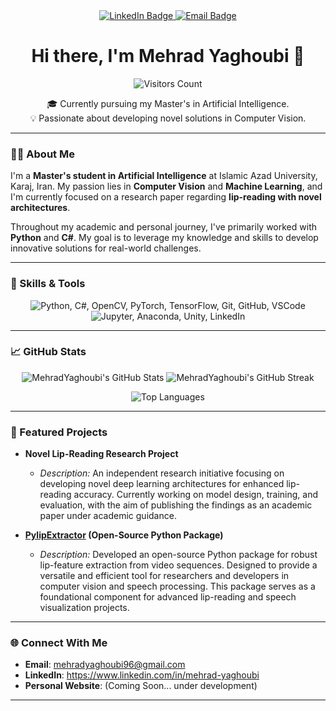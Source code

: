 <meta name="google-site-verification" content="3l1LhuEwidOU9JPUYYG5nSVxGF4kEs_ZIF96l9qXRGA" />
<div id="badges" align="center">
  <a href="https://www.linkedin.com/in/mehrad-yaghoubi">
    <img src="https://img.shields.io/badge/LinkedIn-blue?style=for-the-badge&logo=linkedin&logoColor=white" alt="LinkedIn Badge"/>
  </a>
  <a href="mailto:mehradyaghoubi96@gmail.com">
    <img src="https://img.shields.io/badge/Email-red?style=for-the-badge&logo=gmail&logoColor=white" alt="Email Badge"/>
  </a>
</div>

<h1 align="center">Hi there, I'm Mehrad Yaghoubi 👋</h1>

<div align="center">
  <img src="https://komarev.com/ghpvc/?username=MehradYaghoubi&abbreviated=true" alt="Visitors Count" />
</div>

<p align="center">
  🎓 Currently pursuing my Master's in Artificial Intelligence.
  <br>
  💡 Passionate about developing novel solutions in Computer Vision.
</p>

---

### 👨‍💻 About Me

I'm a **Master's student in Artificial Intelligence** at Islamic Azad University, Karaj, Iran. My passion lies in **Computer Vision** and **Machine Learning**, and I'm currently focused on a research paper regarding **lip-reading with novel architectures**.

Throughout my academic and personal journey, I've primarily worked with **Python** and **C#**. My goal is to leverage my knowledge and skills to develop innovative solutions for real-world challenges.

---

### 🚀 Skills & Tools

<p align="center">
  <img src="https://skillicons.dev/icons?i=py,cs,opencv,pytorch,tensorflow,git,github,vscode" alt="Python, C#, OpenCV, PyTorch, TensorFlow, Git, GitHub, VSCode" />
  <br>
  <img src="https://skillicons.dev/icons?i=jupyter,anaconda,unity,linkedin" alt="Jupyter, Anaconda, Unity, LinkedIn" />
</p>

---

### 📈 GitHub Stats

<p align="center">
  <img src="https://github-readme-stats.vercel.app/api?username=MehradYaghoubi&show_icons=true&theme=dracula&hide_border=true&count_private=true" alt="MehradYaghoubi's GitHub Stats" />
  <img src="https://github-readme-streak-stats.herokuapp.com/?user=MehradYaghoubi&theme=dracula&hide_border=true" alt="MehradYaghoubi's GitHub Streak" />
</p>

<p align="center">
  <img src="https://github-readme-stats.vercel.app/api/top-langs/?username=MehradYaghoubi&layout=compact&theme=dracula&hide_border=true&langs_count=8&exclude_repo=YOUR_REPO_TO_EXCLUDE" alt="Top Languages" />
</p>

---

### 🔬 Featured Projects

* **Novel Lip-Reading Research Project**
    * *Description:* An independent research initiative focusing on developing novel deep learning architectures for enhanced lip-reading accuracy. Currently working on model design, training, and evaluation, with the aim of publishing the findings as an academic paper under academic guidance.

* **[PylipExtractor](https://github.com/MehradYaghoubi/pylipextractor) (Open-Source Python Package)**
    * *Description:* Developed an open-source Python package for robust lip-feature extraction from video sequences. Designed to provide a versatile and efficient tool for researchers and developers in computer vision and speech processing. This package serves as a foundational component for advanced lip-reading and speech visualization projects.
  
---

### 🌐 Connect With Me

* **Email**: mehradyaghoubi96@gmail.com
* **LinkedIn**: https://www.linkedin.com/in/mehrad-yaghoubi
* **Personal Website**: (Coming Soon... under development)

---
